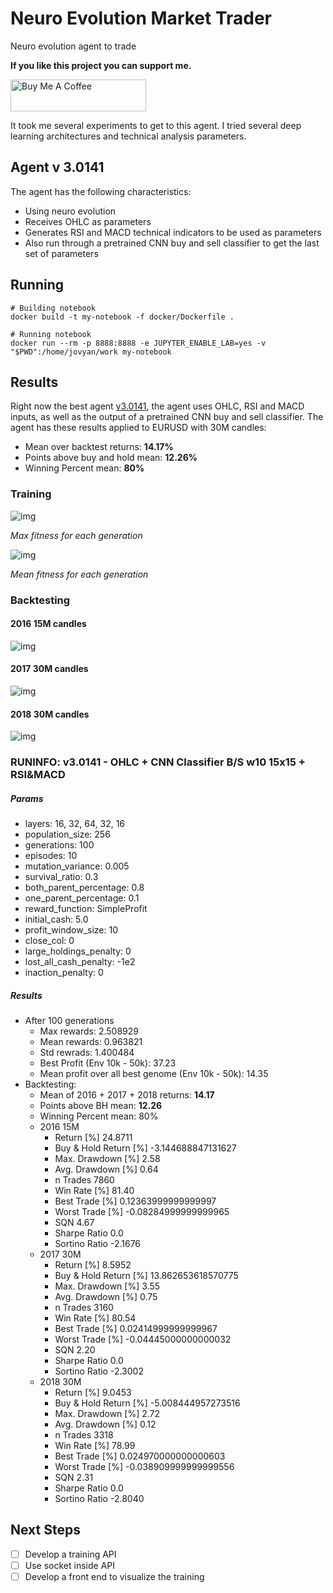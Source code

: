 
  

# Neuro Evolution Market Trader
Neuro evolution agent to trade

**If you like this project you can support me.**  
<div>
<a href="https://www.buymeacoffee.com/daniloaleixo" target="_blank"><img src="https://cdn.buymeacoffee.com/buttons/default-white.png" alt="Buy Me A Coffee" style="height: 51px !important;width: 217px !important;" ></a>
</div>

It took me several experiments to get to this agent. I tried several deep learning architectures and technical analysis parameters. 

## Agent v 3.0141

The agent has the following characteristics:
* Using neuro evolution
* Receives OHLC as parameters
* Generates RSI and MACD technical indicators to be used as parameters
* Also run through a pretrained CNN buy and sell classifier to get the last set of parameters  

## Running 
```
# Building notebook
docker build -t my-notebook -f docker/Dockerfile .

# Running notebook
docker run --rm -p 8888:8888 -e JUPYTER_ENABLE_LAB=yes -v "$PWD":/home/jovyan/work my-notebook
```



## Results
Right now the best agent [v3.0141](https://github.com/daniloaleixo/NeuroEvolutionMarketTrader#runinfo-v30141---ohlc--cnn-classifier-bs-w10-15x15--rsimacd), the agent uses OHLC, RSI and MACD inputs, as well as the output of a pretrained CNN buy and sell classifier. 
The agent has these results applied to EURUSD with 30M candles:
* Mean over backtest returns: **14.17%**
* Points above buy and hold mean: **12.26%**
* Winning Percent mean: **80%**

### Training
![img](https://github.com/daniloaleixo/NeuroEvolutionMarketTrader/blob/master/images/Screenshot%20from%202020-07-25%2021-17-43.png)

*Max fitness for each generation*

![img](https://github.com/daniloaleixo/NeuroEvolutionMarketTrader/blob/master/images/Screenshot%20from%202020-07-25%2021-17-49.png)

*Mean fitness for each generation*

### Backtesting
#### 2016 15M candles
![img](https://github.com/daniloaleixo/NeuroEvolutionMarketTrader/blob/master/images/Screenshot%20from%202020-07-25%2022-20-36.png)
#### 2017 30M candles
![img](https://github.com/daniloaleixo/NeuroEvolutionMarketTrader/blob/master/images/Screenshot%20from%202020-07-25%2021-27-19.png)
#### 2018 30M candles
![img](https://github.com/daniloaleixo/NeuroEvolutionMarketTrader/blob/master/images/Screenshot%20from%202020-07-25%2021-27-51.png)

### RUNINFO: v3.0141 - OHLC + CNN Classifier B/S w10 15x15 + RSI&MACD
##### Params 
- layers:			16, 32, 64, 32, 16
- population_size: 256
- generations: 100
- episodes: 10
- mutation_variance: 0.005
- survival_ratio: 0.3
- both_parent_percentage: 0.8
- one_parent_percentage: 0.1 
- reward_function: SimpleProfit
- initial_cash: 5.0
- profit_window_size: 10
- close_col: 0
- large_holdings_penalty: 0
- lost_all_cash_penalty: -1e2
- inaction_penalty: 0
##### Results
* After 100 generations
  * Max rewards: 2.508929
  * Mean rewards: 0.963821
  * Std rewrads: 1.400484  
  * Best Profit (Env 10k - 50k): 37.23
  * Mean profit over all best genome (Env 10k - 50k):  14.35
* Backtesting:
  * Mean of 2016 + 2017 + 2018 returns: **14.17**
  * Points above BH mean: **12.26**
  * Winning Percent mean: 80%
  * 2016 15M
    * Return [%] 					 24.8711
    * Buy & Hold Return [%]  				 -3.144688847131627
    * Max. Drawdown [%] 				 2.58
    * Avg. Drawdown [%] 				 0.64
    * n Trades 					 7860
    * Win Rate [%] 					 81.40
    * Best Trade [%] 					 0.12363999999999997
    * Worst Trade [%]  				 -0.08284999999999965
    * SQN 						 4.67
    * Sharpe Ratio 					 0.0
    * Sortino Ratio 					 -2.1676
  * 2017 30M
    * Return [%] 					 8.5952
    * Buy & Hold Return [%]  				 13.862653618570775
    * Max. Drawdown [%] 				 3.55
    * Avg. Drawdown [%] 				 0.75
    * n Trades 					 3160
    * Win Rate [%] 					 80.54
    * Best Trade [%] 					 0.02414999999999967
    * Worst Trade [%]  				 -0.04445000000000032
    * SQN 						 2.20
    * Sharpe Ratio 					 0.0
    * Sortino Ratio 					 -2.3002
  * 2018 30M
    * Return [%] 					 9.0453
    * Buy & Hold Return [%]  				 -5.008444957273516
    * Max. Drawdown [%] 				 2.72
    * Avg. Drawdown [%] 				 0.12
    * n Trades 					 3318
    * Win Rate [%] 					 78.99
    * Best Trade [%] 					 0.024970000000000603
    * Worst Trade [%]  				 -0.038909999999999556
    * SQN 						 2.31
    * Sharpe Ratio 					 0.0
    * Sortino Ratio 					 -2.8040

## Next Steps
* [ ] Develop a training API
* [ ] Use socket inside API
* [ ] Develop a front end to visualize the training
